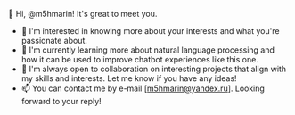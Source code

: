 👋 Hi, @m5hmarin! It's great to meet you.

- 👀 I'm interested in knowing more about your interests and what you're passionate about. 
- 🌱 I'm currently learning more about natural language processing and how it can be used to improve chatbot experiences like this one.
- 💞️ I'm always open to collaboration on interesting projects that align with my skills and interests. Let me know if you have any ideas!
- 📫 You can contact me by e-mail [m5hmarin@yandex.ru]. Looking forward to your reply!
